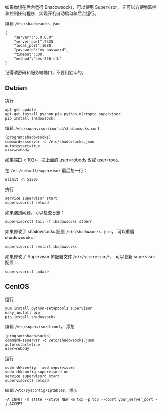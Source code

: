 如果你想在后台运行 Shadowsocks，可以使用 Supervisor，
它可以方便地监控和控制任何程序，实现开机自动启动和后台运行。

编辑 `/etc/shadowsocks.json`


    {
        "server":"0.0.0.0",
        "server_port":7325,
        "local_port":1080,
        "password":"my password",
        "timeout":600,
        "method":"aes-256-cfb"
    }

记得改密码和服务端端口，不要用默认的。

Debian
------

执行

    apt-get update
    apt-get install python-pip python-m2crypto supervisor
    pip install shadowsocks


编辑 `/etc/supervisor/conf.d/shadowsocks.conf`


    [program:shadowsocks]
    command=ssserver -c /etc/shadowsocks.json
    autorestart=true
    user=nobody

如果端口 < 1024，把上面的 user=nobody 改成 user=root。

在 `/etc/default/supervisor` 最后加一行：

    ulimit -n 51200

执行

    service supervisor start
    supervisorctl reload

如果遇到问题，可以检查日志：

    supervisorctl tail -f shadowsocks stderr

如果修改了 shadowsocks 配置 `/etc/shadowsocks.json`，
可以重启 shadowsocks：

    supervisorctl restart shadowsocks

如果修改了 Supervisor 的配置文件 `/etc/supervisor/*`，
可以更新 supervisor 配置：

    supervisorctl update

CentOS
------

运行

```
yum install python-setuptools supervisor
easy_install pip
pip install shadowsocks
```
编辑 `/etc/supervisord.conf`， 添加

```
[program:shadowsocks]
command=ssserver -c /etc/shadowsocks.json
autorestart=true
user=nobody
```

运行

```
sudo chkconfig --add supervisord
sudo chkconfig supervisord on
service supervisord start
supervisorctl reload
```

编辑 `/etc/sysconfig/iptables`，添加

    -A INPUT -m state --state NEW -m tcp -p tcp --dport your_server_port -j ACCEPT